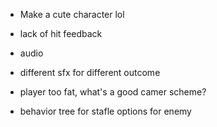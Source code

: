 - Make a cute character lol
- lack of hit feedback
- audio
- different sfx for different outcome


- player too fat, what's a good camer scheme?
- behavior tree for stafle options for enemy